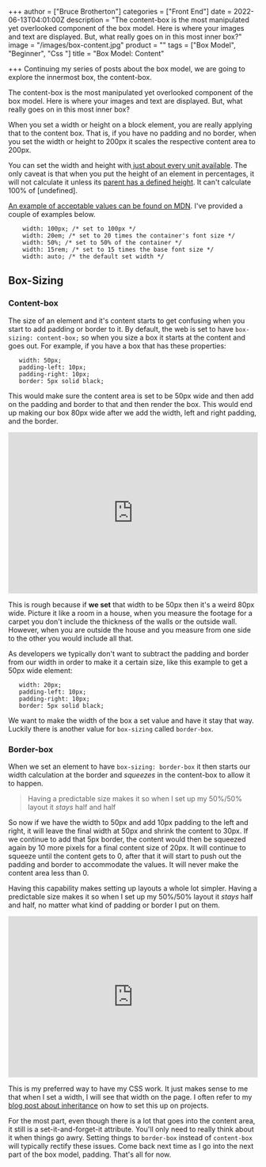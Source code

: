 +++
author = ["Bruce Brotherton"]
categories = ["Front End"]
date = 2022-06-13T04:01:00Z
description = "The content-box is the most manipulated yet overlooked component of the box model. Here is where your images and text are displayed. But, what really goes on in this most inner box?"
image = "/images/box-content.jpg"
product = ""
tags = ["Box Model", "Beginner", "Css "]
title = "Box Model: Content"

+++
Continuing my series of posts about the box model, we are going to explore the innermost box, the content-box.

The content-box is the most manipulated yet overlooked component of the box model. Here is where your images and text are displayed. But, what really goes on in this most inner box?

When you set a width or height on a block element, you are really applying that to the content box. That is, if you have no padding and no border, when you set the width or height to 200px it scales the respective content area to 200px.

You can set the width and height with[ just about every unit available](https://www.w3schools.com/CSSref/css_units.asp). The only caveat is that when you put the height of an element in percentages, it will not calculate it unless its [parent has a defined height](https://stackoverflow.com/questions/7049875/why-doesnt-height-100-work-to-expand-divs-to-the-screen-height). It can't calculate 100% of \[undefined\].

<script async src="//jsfiddle.net/brucifer906/vLroey5a/embed/result/"></script>

[An example of acceptable values can be found on MDN](https://developer.mozilla.org/en-US/docs/Web/CSS/width). I've provided a couple of examples below.

        width: 100px; /* set to 100px */
        width: 20em; /* set to 20 times the container's font size */
        width: 50%; /* set to 50% of the container */
        width: 15rem; /* set to 15 times the base font size */
        width: auto; /* the default set width */

## Box-Sizing

### Content-box

The size of an element and it's content starts to get confusing when you start to add padding or border to it. By default, the web is set to have `box-sizing: content-box;` so when you size a box it starts at the content and goes out. For example, if you have a box that has these properties:

       width: 50px;
       padding-left: 10px;
       padding-right: 10px;
       border: 5px solid black;

This would make sure the content area is set to be 50px wide and then add on the padding and border to that and then render the box. This would end up making our box 80px wide after we add the width, left and right padding, and the border.

<div style="width:100%;height:0;min-height:200px;padding-bottom:25%;position:relative;"> <iframe src="https://giphy.com/embed/yYSSBtDgbbRzq" width="100%" height="100%" style="position:absolute" frameBorder="0" allowFullScreen></iframe></div>

This is rough because if **we set** that width to be 50px then it's a weird 80px wide. Picture it like a room in a house, when you measure the footage for a carpet you don't include the thickness of the walls or the outside wall. However, when you are outside the house and you measure from one side to the other you would include all that.

As developers we typically don't want to subtract the padding and border from our width in order to make it a certain size, like this example to get a 50px wide element:

       width: 20px;
       padding-left: 10px;
       padding-right: 10px;
       border: 5px solid black;

We want to make the width of the box a set value and have it stay that way. Luckily there is another value for `box-sizing` called `border-box`.

### Border-box

When we set an element to have `box-sizing: border-box` it then starts our width calculation at the border and _squeezes_ in the content-box to allow it to happen.

> Having a predictable size makes it so when I set up my 50%/50% layout it _stays_ half and half

So now if we have the width to 50px and add 10px padding to the left and right, it will leave the final width at 50px and shrink the content to 30px. If we continue to add that 5px border, the content would then be squeezed again by 10 more pixels for a final content size of 20px. It will continue to squeeze until the content gets to 0, after that it will start to push out the padding and border to accommodate the values. It will never make the content area less than 0.

Having this capability makes setting up layouts a whole lot simpler. Having a predictable size makes it so when I set up my 50%/50% layout it _stays_ half and half, no matter what kind of padding or border I put on them.

<div style="width:100%;height:0;min-height:200px;padding-bottom:25%;position:relative;">
<iframe src="https://giphy.com/embed/iY0Z64nfcBMx8gE58F"
width="100%" height="100%" style="position:absolute"
frameBorder="0" allowFullScreen></iframe></div>

This is my preferred way to have my CSS work. It just makes sense to me that when I set a width, I will see that width on the page. I often refer to my [blog post about inheritance](https://www.brucebrotherton.com/blog/css-inherit-property/) on how to set this up on projects.

For the most part, even though there is a lot that goes into the content area, it still is a set-it-and-forget-it attribute. You'll only need to really think about it when things go awry. Setting things to `border-box` instead of `content-box` will typically rectify these issues. Come back next time as I go into the next part of the box model, padding. That's all for now.
